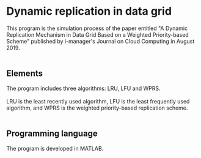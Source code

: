 # Dynamic replication in data grid
This program is the simulation process of the paper entitled "A Dynamic Replication Mechanism in Data Grid Based on a Weighted Priority-based Scheme" published by i-manager's Journal on Cloud Computing in August 2019.
<br/>
<br/>
## Elements
The program includes three algorithms: LRU, LFU and WPRS.
<br/>
<br/>
LRU is the least recently used algorithm, LFU is the least frequently used algorithm, and WPRS is the weighted priority-based replication scheme.
<br/>
<br/>
## Programming language
The program is developed in MATLAB.
